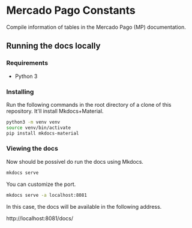 # Mercado Pago Constants

Compile information of tables in the Mercado Pago (MP) documentation.

## Running the docs locally

### Requirements

- Python 3

### Installing

Run the following commands in the root directory of a clone of this repository.
It'll install Mkdocs+Material.

```bash
python3 -m venv venv
source venv/bin/activate
pip install mkdocs-material
```

### Viewing the docs

Now should be possível do run the docs using Mkdocs.

```bash
mkdocs serve
```

You can customize the port.

```bash
mkdocs serve -a localhost:8081
```

In this case, the docs will be available in the following address.

http://localhost:8081/docs/

